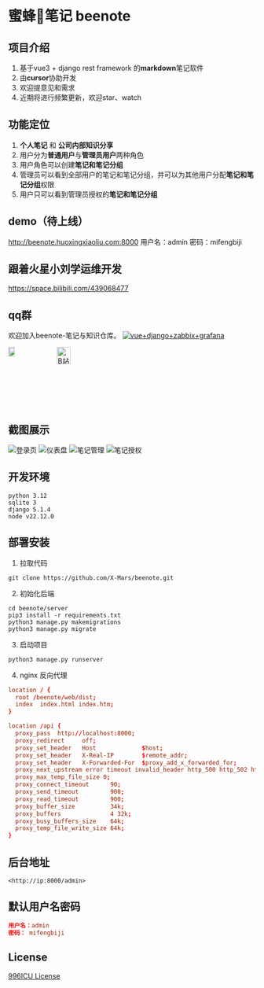 # 蜜蜂🐝笔记 beenote

## 项目介绍

1. 基于vue3 + django rest framework 的**markdown**笔记软件
2. 由**cursor**协助开发
3. 欢迎提意见和需求
4. 近期将进行频繁更新，欢迎star、watch

## 功能定位

1. **个人笔记** 和 **公司内部知识分享**
2. 用户分为**普通用户**与**管理员用户**两种角色
3. 用户角色可以创建**笔记和笔记分组**
4. 管理员可以看到全部用户的笔记和笔记分组，并可以为其他用户分配**笔记和笔记分组**权限
5. 用户只可以看到管理员授权的**笔记和笔记分组**

## demo（待上线）

<http://beenote.huoxingxiaoliu.com:8000>
用户名：admin
密码：mifengbiji

## 跟着火星小刘学运维开发

<https://space.bilibili.com/439068477>

## qq群

欢迎加入beenote-笔记与知识仓库。
<a target="_blank" href="https://qm.qq.com/cgi-bin/qm/qr?k=a_y5qjuIfBYZHkhGg4JTZqGjTk3KUI5T&jump_from=webapi&authKey=qJpb8UQWFJcxKBdT/zq9kGBqiMxOm9k3TkfYeAtaVtHAbKbIfxMiGBolmP+aWa5b"><img border="0" src="https://pub.idqqimg.com/wpa/images/group.png" alt="vue+django+zabbix+grafana" title="vue+django+zabbix+grafana"></a>

<div style="display: flex; gap: 20px;">
  <a href="https://qm.qq.com/cgi-bin/qm/qr?k=a_y5qjuIfBYZHkhGg4JTZqGjTk3KUI5T&jump_from=webapi&authKey=qJpb8UQWFJcxKBdT/zq9kGBqiMxOm9k3TkfYeAtaVtHAbKbIfxMiGBolmP+aWa5b" target="_blank">
    <img src="https://github.com/X-Mars/beenote/blob/master/images/qrcode.jpg?raw=true" alt="QR Code" width="40%" height="40%">
  </a>
  <a href="https://space.bilibili.com/439068477" target="_blank">
    <img src="https://github.com/X-Mars/Zabbix-Alert-WeChat/blob/master/images/5.jpg?raw=true" alt="B站火星小刘" width="53.4%" height="53.4%">
  </a>
</div>

## 截图展示

![登录页](https://github.com/X-Mars/beenote/blob/master/images/1.png?raw=true)
![仪表盘](https://github.com/X-Mars/beenote/blob/master/images/2.png?raw=true)
![笔记管理](https://github.com/X-Mars/beenote/blob/master/images/3.png?raw=true)
![笔记授权](https://github.com/X-Mars/beenote/blob/master/images/4.png?raw=true)

## 开发环境

```shell
python 3.12
sqlite 3
django 5.1.4
node v22.12.0
```

## 部署安装

1. 拉取代码

```shell
git clone https://github.com/X-Mars/beenote.git
```

2. 初始化后端

```shell
cd beenote/server
pip3 install -r requirements.txt
python3 manage.py makemigrations
python3 manage.py migrate
```

3. 启动项目

```shell
python3 manage.py runserver
```

4. nginx 反向代理

```conf
location / {
  root /beenote/web/dist;
  index  index.html index.htm;
}

location /api {
  proxy_pass  http://localhost:8000;
  proxy_redirect     off;
  proxy_set_header   Host             $host;
  proxy_set_header   X-Real-IP        $remote_addr;
  proxy_set_header   X-Forwarded-For  $proxy_add_x_forwarded_for;
  proxy_next_upstream error timeout invalid_header http_500 http_502 http_503 http_504;
  proxy_max_temp_file_size 0;
  proxy_connect_timeout      90;
  proxy_send_timeout         900;
  proxy_read_timeout         900;
  proxy_buffer_size          34k;
  proxy_buffers              4 32k;
  proxy_busy_buffers_size    64k;
  proxy_temp_file_write_size 64k;
}
```

## 后台地址

```url
<http://ip:8000/admin>
```

## 默认用户名密码

```conf
用户名：admin 
密码： mifengbiji
```

## License

[996ICU License](LICENSE)  
